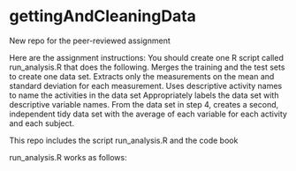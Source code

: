 # gettingAndCleaningData
New repo for the peer-reviewed assignment

Here are the assignment instructions:
You should create one R script called run_analysis.R that does the following. 
Merges the training and the test sets to create one data set.
Extracts only the measurements on the mean and standard deviation for each measurement. 
Uses descriptive activity names to name the activities in the data set
Appropriately labels the data set with descriptive variable names. 
From the data set in step 4, creates a second, independent tidy data set with the average of each variable for each activity and each subject.

This repo includes the script run_analysis.R and the code book

run_analysis.R works as follows:
